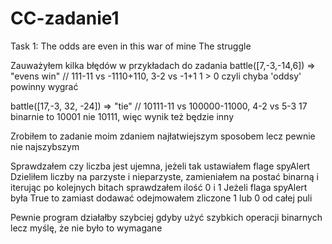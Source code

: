 # CC-zadanie1
Task 1: The odds are even in this war of mine The struggle

Zauważyłem kilka błędów w przykładach do zadania
battle([7,-3,-14,6]) => "evens win" // 111-11 vs -1110+110, 3-2 vs -1+1
1 > 0 czyli chyba 'oddsy' powinny wygrać

battle([17,-3, 32, -24]) => "tie" // 10111-11 vs 100000-11000, 4-2 vs 5-3
17 binarnie to 10001 nie 10111, więc wynik też będzie inny

Zrobiłem to zadanie moim zdaniem najłatwiejszym sposobem lecz pewnie nie najszybszym

Sprawdzałem czy liczba jest ujemna, jeżeli tak ustawiałem flage spyAlert
Dzieliłem liczby na parzyste i nieparzyste, zamieniałem na postać binarną i iterując
po kolejnych bitach sprawdzałem ilość 0 i 1
Jeżeli flaga spyAlert była True to zamiast dodawać odejmowałem zliczone 1 lub 0 
od całej puli

Pewnie program działałby szybciej gdyby użyć szybkich operacji binarnych lecz myślę, że nie było to wymagane
